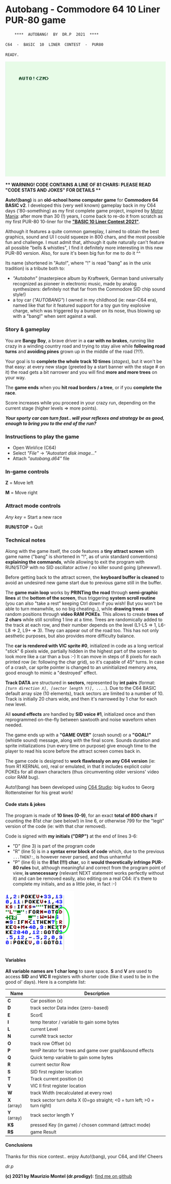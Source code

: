 
# Autobang - Commodore 64 10 Liner PUR-80 game

        ****  AUTOBANG!  BY  DR.P  2021  ****    
           
    C64  -  BASIC  10  LINER  CONTEST  -  PUR80  
    
    READY.

![Autobang!](https://github.com/dr-prodigy/autobang-c64-10liner-pur80/blob/main/images/autobang.gif?raw=true)

**\*\* WARNING! CODE CONTAINS A LINE OF 81 CHARS: PLEASE READ "CODE STATS AND JOKES" FOR DETAILS \*\***
    
**Auto!(bang)** is an **old-school home computer game** for **Commodore 64 BASIC v2**. I developed this (very well known) gameplay back in my C64 days ('80-something) as my first complete game project, inspired by [Motor Mania](https://www.lemon64.com/?game_id=1723): after more than 30 (!) years, I come back to re-do it from scratch as my first PUR-80 10-liner for the [**"BASIC 10 Liner Contest 2021"**](https://gkanold.wixsite.com/homeputerium/rules2021).

Although it features a quite common gameplay, I aimed to obtain the best graphics, sound and UI I could squeeze in 800 chars, and the most possible fun and challenge.
I must admit that, although it quite naturally can't feature all possible "bells & whistles", I find it definitely more interesting in this new PUR-80 version.
Also, for sure it's been big fun for me to do it ^^

Its name (shortened in "Auto!", where "!" is read "bang" as in the unix tradition) is a tribute both to:
 - *"Autobahn"* (masterpiece album by Kraftwerk, German band universally recognized as pioneer in electronic music, made by analog synthesizers: definitely not that far from the Commodore SID chip sound style!)
 - a toy car (*"AUTOBANG"*) I owned in my childhood (ie: near-C64 era), named like that for it featured support for a toy gun tiny explosive charge, which was triggered by a bumper on its nose, thus blowing up with a "bang!" when sent against a wall.

### Story & gameplay
You are **Bangy Boy**, a brave driver in a **car with no brakes**, running like crazy in a winding country road and trying to stay alive while **following road turns** and **avoiding pines** grown up in the middle of the road (?!?).

Your goal is to **complete the whole track 10 times** (*stages*), but it won't be that easy: at every new stage (greeted by a start banner with the stage # on it) the road gets a bit narrower and you will find **more and more trees** on your way.

The **game ends** when you **hit road borders / a tree**, or if you **complete the race**.

Score increases while you proceed in your crazy run, depending on the current stage (higher levels => more points).

***Your sporty car can turn fast.. will your reflexes and strategy be as good, enough to bring you to the end of the run?***

### Instructions to play the game
* Open WinVice (C64)
* Select *"File"* -> *"Autostart disk image..."*
* Attach *"autobang.d64"* file

### In-game controls
**Z** = Move left

**M** = Move right

### Attract mode controls
*Any key* = Start a new race

**RUN/STOP** = Quit

###  Technical notes
Along with the game itself, the code features a **tiny attract screen** with game name ("bang" is shortened in "!", as of unix standard conventions) **explaining the commands**, while allowing to exit the program with RUN/STOP with no SID oscillator active / no killer sound going (phewww!).

Before getting back to the attract screen, the **keyboard buffer is cleaned** to avoid an undesired new game start due to previous game still in the buffer.

The **game main loop** works by **PRINTing the road** through **semi-graphic lines** at the **bottom of the screen**, thus triggering **system scroll routine** (you can also "take a rest" keeping Ctrl down if you wish! But you won't be able to turn meanwhile, so no big cheating..), while **drawing trees** at random positions through **video RAM POKEs**.
This allows to create **trees of 2 chars** while still scrolling 1 line at a time. 
Trees are randomically added to the track at each row, and their number depends on the level (L1-L5 => 1, L6-L8 => 2, L9+ => 3).
They can appear out of the road too. This has not only aesthetic purposes, but also provides more difficulty balance. 

The **car is rendered with VIC sprite #0**, initialized in code as a long vertical "stick" 6 pixels wide, partially hidden in the highest part of the screen to look more like a car than a bus :-)
It can move in steps of 8 pixels for each printed row (ie: following the char grid), so it's capable of 45° turns.
In case of a crash, car sprite pointer is changed to an uninitialized memory area, good enough to mimic a "destroyed" effect.

**Track DATA** are structured in **sectors**, represented by **int pairs** (format: *`[turn direction X], [sector length Y)], ....`*).
Due to the C64 BASIC default array size (10 elements), track sectors are limited to a number of 10.
Track is initially 20 chars wide, and then it's narrowed by 1 char for each new level. 

All **sound effects** are handled by **SID voice #1**, initialized once and then reprogrammed on-the-fly between sawtooth and noise waveform when needed.

The game ends up with a **"GAME OVER"** (crash sound) or a **"GOAL!"** (whistle sound) message, along with the final score.
Sounds duration and sprite initializations (run every time on purpose) give enough time to the player to read his score before the attract screen comes back in.

The game code is designed to **work flawlessly on any C64 version** (ie: from R1 KERNAL on), real or emulated, in that it includes explicit color POKEs for all drawn characters (thus circumventing older versions' video color RAM bug).

Auto!(bang) has been developed using [C64 Studio](https://www.c64-wiki.com/wiki/C64_Studio): big kudos to Georg Rottensteiner for his great work!

#### Code stats & jokes
The program is made of **10 lines (0-9)**, for an exact **total of 800 chars** if counting the 81st char (see below!) in line 6, or otherwise 799 for the "legit" version of the code (ie: with that char removed).

Code is signed with **my initials ("DRP")** at the end of lines 3-6:
* "D" (line 3) is part of the program code
* "R" (line 5) is in a **syntax error block of code** which, due to the previous `...THEN7:`, is however never parsed, and thus unharmful
* "P" (line 6) is the **81st (!!!) char**, so it **would theoretically infringe PUR-80 rules** but, although meaningful and correct from the program point of view, **is unnecessary** (relevant NEXT statement works perfectly without it) and can be removed easily, also editing on a real C64: it's there to complete my initials, and as a little joke, in fact :-)

![drp](https://github.com/dr-prodigy/autobang-c64-10liner-pur80/blob/main/images/autobang_drp.png?raw=true)

#### Variables
**All variable names are 1 char long** to save space. **S** and **V** are used to access **SID** and **VIC II** registers with shorter code (like it used to be in the good ol' days). Here is a complete list:

|**Name**|Description|
|--|--|
|**C**|Car position (x)|
|**D**|track sector Data index (zero-based)|
|**E**|ScorE|
|**I**|temp Iterator / variable to gain some bytes|
|**L**|current Level|
|**N**|curreNt track sector|
|**O**|track row Offset (x)|
|**P**|temP iterator for trees and game over graph&sound effects|
|**Q**|Quick temp variable to gain some bytes|
|**R**|current sector Row|
|**S**|SID first register location|
|**T**|Track current position (x)|
|**V**|VIC II first register location|
|**W**|track Width (recalculated at every row)|
|**X** (array)|track sector turn delta X (0=go straight; <0 = turn left; >0 = turn right)|
|**Y** (array)|track sector length Y|
|**K\$**|pressed Key (in game) / chosen command (attract mode)|
|**R\$**|game Result|

#### Conclusions
Thanks for this nice contest.. enjoy Auto!(bang), your C64, and life!
Cheers

*dr.p*


**(c) 2021 by Maurizio Montel (dr.prodigy)**: [find me on github](https://github.com/dr-prodigy/)

